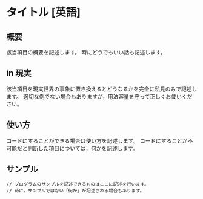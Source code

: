 # タイトル [英語]

## 概要
該当項目の概要を記述します。
時にどうでもいい話も記述します。

## in 現実
該当項目を現実世界の事象に置き換えるとどうなるかを完全に私見のみで記述します。
適切な例でない場合もありますが，用法容量を守って正しくお使いください。

## 使い方
コードにすることができる場合は使い方を記述します。
コードにすることが不可能だと判断した項目については，何かを記述します。

## サンプル
```
// プログラムのサンプルを記述できるものはここに記述を行います。
// 時に，サンプルではない「何か」が記述される場合もあります。
```
